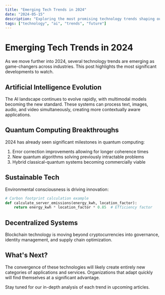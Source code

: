 ```yaml
---
title: "Emerging Tech Trends in 2024"
date: "2024-05-15"
description: "Exploring the most promising technology trends shaping our future"
tags: ["technology", "ai", "trends", "future"]
---
```


# Emerging Tech Trends in 2024

As we move further into 2024, several technology trends are emerging as game-changers across industries. This post highlights the most significant developments to watch.

## Artificial Intelligence Evolution

The AI landscape continues to evolve rapidly, with multimodal models becoming the new standard. These systems can process text, images, audio, and video simultaneously, creating more contextually aware applications.

## Quantum Computing Breakthroughs

2024 has already seen significant milestones in quantum computing:

1. Error correction improvements allowing for longer coherence times
2. New quantum algorithms solving previously intractable problems
3. Hybrid classical-quantum systems becoming commercially viable

## Sustainable Tech

Environmental consciousness is driving innovation:

```python
# Carbon footprint calculation example
def calculate_server_emissions(energy_kwh, location_factor):
    return energy_kwh * location_factor * 0.85  # Efficiency factor
```

## Decentralized Systems

Blockchain technology is moving beyond cryptocurrencies into governance, identity management, and supply chain optimization.

## What's Next?

The convergence of these technologies will likely create entirely new categories of applications and services. Organizations that adapt quickly will find themselves at a significant advantage.

Stay tuned for our in-depth analysis of each trend in upcoming articles.
